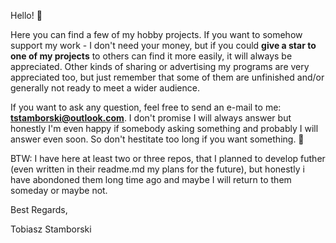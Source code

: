 Hello! 👋

Here you can find a few of my hobby projects. If you want to somehow support my work - I don't need your money, but
if you could **give a star to one of my projects** to others can find it more easily, it will always be appreciated.
Other kinds of sharing or advertising my programs are very appreciated too, but just remember that some of them are
unfinished and/or generally not ready to meet a wider audience.

If you want to ask any question, feel free to send an e-mail to me: **tstamborski@outlook.com**.
I don't promise I will always answer but honestly I'm even happy if somebody asking something and probably I will
answer even soon. So don't hestitate too long if you want something. 🙂

BTW: I have here at least two or three repos, that I planned to develop futher (even written in their readme.md my plans
for the future), but honestly i have abondoned them long time ago and maybe I will return to them someday or maybe not.

Best Regards,

Tobiasz Stamborski
